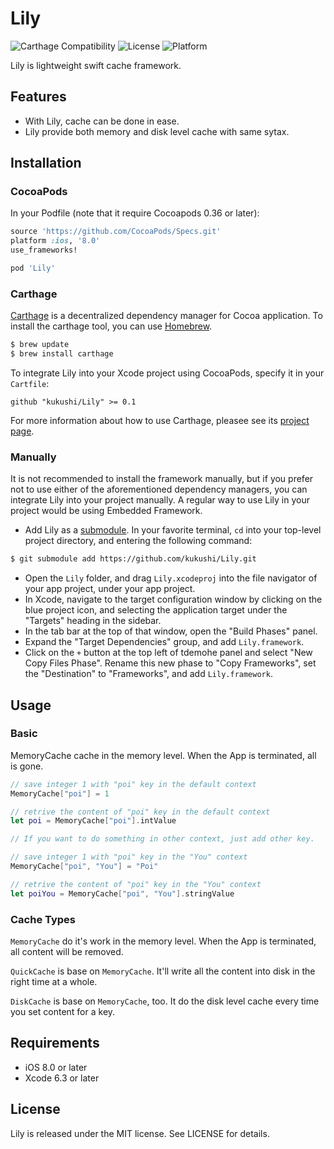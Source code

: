 # Lily

![Carthage Compatibility](https://img.shields.io/badge/Carthage-✔-f2a77e.svg?style=flat)
![License](https://img.shields.io/cocoapods/l/Lily.svg?style=flat)
![Platform](https://img.shields.io/cocoapods/p/Lily.svg?style=flat)

Lily is lightweight swift cache framework.

## Features

* With Lily, cache can be done in ease.
* Lily provide both memory and disk level cache with same sytax.

## Installation
### CocoaPods

In your Podfile (note that it require Cocoapods 0.36 or later):

```ruby
source 'https://github.com/CocoaPods/Specs.git'
platform :ios, '8.0'
use_frameworks!

pod 'Lily'
```

### Carthage

[Carthage](https://github.com/Carthage/Carthage) is a decentralized dependency manager for Cocoa application. To install the carthage tool, you can use [Homebrew](http://brew.sh).

```bash
$ brew update
$ brew install carthage
```

To integrate Lily into your Xcode project using CocoaPods, specify it in your `Cartfile`:

```ogdl
github "kukushi/Lily" >= 0.1
```

For more information about how to use Carthage, pleasee see its [project page](https://github.com/Carthage/Carthage).

### Manually

It is not recommended to install the framework manually, but if you prefer not to use either of the aforementioned dependency managers, you can integrate Lily into your project manually. A regular way to use Lily in your project would be using Embedded Framework.

- Add Lily as a [submodule](http://git-scm.com/docs/git-submodule). In your favorite terminal, `cd` into your top-level project directory, and entering the following command:

```bash
$ git submodule add https://github.com/kukushi/Lily.git
```

- Open the `Lily` folder, and drag `Lily.xcodeproj` into the file navigator of your app project, under your app project.
- In Xcode, navigate to the target configuration window by clicking on the blue project icon, and selecting the application target under the "Targets" heading in the sidebar.
- In the tab bar at the top of that window, open the "Build Phases" panel.
- Expand the "Target Dependencies" group, and add `Lily.framework`.
- Click on the `+` button at the top left of tdemohe panel and select "New Copy Files Phase". Rename this new phase to "Copy Frameworks", set the "Destination" to "Frameworks", and add `Lily.framework`.

## Usage

### Basic

MemoryCache cache in the memory level. When the App is terminated, all is gone.

```swift
// save integer 1 with "poi" key in the default context
MemoryCache["poi"] = 1

// retrive the content of "poi" key in the default context
let poi = MemoryCache["poi"].intValue

// If you want to do something in other context, just add other key.

// save integer 1 with "poi" key in the "You" context
MemoryCache["poi", "You"] = "Poi"

// retrive the content of "poi" key in the "You" context
let poiYou = MemoryCache["poi", "You"].stringValue

```

### Cache Types

`MemoryCache` do it's work in the memory level. When the App is terminated, all content will be removed.  

`QuickCache` is base on `MemoryCache`. It'll write all the content into disk in the right time at a whole.

`DiskCache` is base on `MemoryCache`, too. It do the disk level cache every time you set content for a key.

## Requirements

* iOS 8.0 or later
* Xcode 6.3 or later

## License

Lily is released under the MIT license. See LICENSE for details.